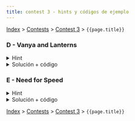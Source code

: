 ```yaml
---
title: contest 3 - hints y códigos de ejemplo
---
```


[Index](../index) > [Contests](../contests) > [Contest 3](../contests#contest-3) > ```{{page.title}}```

### D - Vanya and Lanterns 
<details> 
  <summary>Hint</summary>
  Para verificar si un radio sirve para cubrir la calle entera basta con recorrer las posiciones de forma ordenada y checkear que alcance a cubrir todos los espacios entre linternas y a los bordes.
</details>
<details> 
  <summary>Solución + código</summary>
  Podemos hacer búsqueda binaria sobre el radio óptimo, para eso podemos inicializar los límites de la búsqueda como mínimo 0 y máximo 10^9 y en cada iteración revisar si la mitad del rango alcanza a cubrir la calle, para verificar procedemos como en el hint, como en cada iteración el rango se divide a la mitad con 1000 iteraciones tendremos más que suficiente para alcanzar la precisión pedida.
  <a href="https://github.com/BenjaminRubio/CompetitiveProgramming/blob/master/Problems/Codeforces/VanyaAndLanterns.cpp">Código de ejemplo</a>
</details>

### E - Need for Speed 
<details> 
  <summary>Hint</summary>
  Podemos abordar el problema como una búsqueda binaria sobre los posibles valores de la constante, piensen en cómo seria posible ocupar el tiempo real.
</details>
<details> 
  <summary>Solución + código</summary>
  Podemos como dice el hint hacer una búsqueda binaria sobre los posibles valores de la constante, para esto primero obtenemos los límites de sus posibles valores, la constante va a ser como mínimo el valor que hace a todas las entradas positivas y como máximo 2*10^6, para cada posible valor de la constante durante la búsqueda binaria obtenemos su tiempo dado como la suma de las distancias dividido en sus velocidades trasladadas.
  <a href="https://github.com/BenjaminRubio/CompetitiveProgramming/blob/master/Problems/Kattis/NeedForSpeed.cpp">Código de ejemplo</a>
</details>

<!-- <details> 
  <summary>Hint</summary>   
</details>
<details> 
  <summary>Solución + código</summary>
  <a href="">Código de ejemplo</a>
</details> -->

[Index](../index) > [Contests](../contests) > [Contest 3](../contests#contest-3) > ```{{page.title}}```
